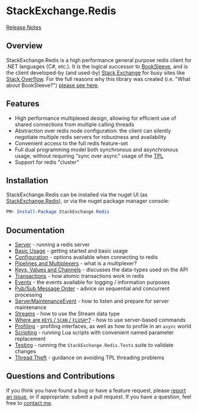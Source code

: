 StackExchange.Redis
===================

[Release Notes](ReleaseNotes)

## Overview

StackExchange.Redis is a high performance general purpose redis client for .NET languages (C#, etc.). It is the logical successor to [BookSleeve](https://code.google.com/archive/p/booksleeve/),
and is the client developed-by (and used-by) [Stack Exchange](http://stackexchange.com/) for busy sites like [Stack Overflow](http://stackoverflow.com/). For the full reasons
why this library was created (i.e. "What about BookSleeve?") [please see here](http://marcgravell.blogspot.com/2014/03/so-i-went-and-wrote-another-redis-client.html).

Features
--

- High performance multiplexed design, allowing for efficient use of shared connections from multiple calling threads
- Abstraction over redis node configuration: the client can silently negotiate multiple redis servers for robustness and availability
- Convenient access to the full redis feature-set
- Full dual programming model both synchronous and asynchronous usage, without requiring "sync over async" usage of the [TPL][1]
- Support for redis "cluster"

Installation
---

StackExchange.Redis can be installed via the nuget UI (as [StackExchange.Redis](https://www.nuget.org/packages/StackExchange.Redis/)), or via the nuget package manager console:

```PowerShell
PM> Install-Package StackExchange.Redis
```

Documentation
---

- [Server](Server) - running a redis server
- [Basic Usage](Basics) - getting started and basic usage
- [Configuration](Configuration) - options available when connecting to redis
- [Pipelines and Multiplexers](PipelinesMultiplexers) - what is a multiplexer?
- [Keys, Values and Channels](KeysValues) - discusses the data-types used on the API
- [Transactions](Transactions) - how atomic transactions work in redis
- [Events](Events) - the events available for logging / information purposes
- [Pub/Sub Message Order](PubSubOrder) - advice on sequential and concurrent processing
- [ServerMaintenanceEvent](ServerMaintenanceEvent) - how to listen and prepare for server maintenance
- [Streams](Streams) - how to use the Stream data type
- [Where are `KEYS` / `SCAN` / `FLUSH*`?](KeysScan) - how to use server-based commands
- [Profiling](Profiling) - profiling interfaces, as well as how to profile in an `async` world
- [Scripting](Scripting) - running Lua scripts with convenient named parameter replacement
- [Testing](Testing) - running the `StackExchange.Redis.Tests` suite to validate changes
- [Thread Theft](ThreadTheft) - guidance on avoiding TPL threading problems

Questions and Contributions
---

If you think you have found a bug or have a feature request, please [report an issue][2], or if appropriate: submit a pull request. If you have a question, feel free to [contact me](https://github.com/mgravell).

  [1]: http://msdn.microsoft.com/en-us/library/dd460717%28v=vs.110%29.aspx
  [2]: https://github.com/StackExchange/StackExchange.Redis/issues?state=open
